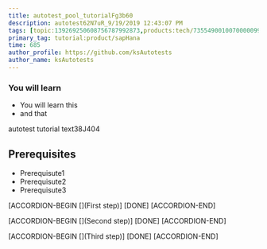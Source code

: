 ```yaml
---
title: autotest_pool_tutorialFg3b60
description: autotest62N7uR_9/19/2019 12:43:07 PM
tags: [topic:139269250608756787992873,products:tech/73554900100700000996,tutorial:experience/advanced]
primary_tag: tutorial:product/sapHana
time: 685
author_profile: https://github.com/ksAutotests
author_name: ksAutotests
---
```

### You will learn
- You will learn this
- and that

autotest tutorial text38J404

## Prerequisites
- Prerequisute1
- Prerequisute2
- Prerequisute3

[ACCORDION-BEGIN [](First step)]
[DONE]
[ACCORDION-END]

[ACCORDION-BEGIN [](Second step)]
[DONE]
[ACCORDION-END]

[ACCORDION-BEGIN [](Third step)]
[DONE]
[ACCORDION-END]

